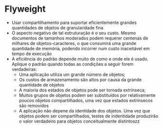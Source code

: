 # Flyweight

- Usar compartilhamento para suportar eficientemente grandes quantidades de objetos de granularidade fina
- O aspecto negativo de tal estruturação é o seu custo. Mesmo documentos de tamanhos moderados podem requerer centenas de milhares de objetos-caracteres, o que consumirá uma grande quantidade de memória, podendo incorrer num custo inaceitável em tempo de execução
- A eficiência do padrão depende muito de como e onde ele é usado. Aplique o padrão quando todas as condições a seguir forem verdadeiras:
  - Uma aplicação utiliza um grande número de objetos;
  - Os custos de armazenamento são altos por causa da grande quantidade de objetos
  - A maioria dos estados de objetos pode ser tornada extrínseca;
  - Muitos grupos de objetos podem ser substituídos por relativamente poucos objetos compartilhados, uma vez que estados extrínsecos são removidos
  - A aplicação não depene da identidade dos objetos. Uma vez que objetos podem ser compartilhados, testes de indentidade produzirão o valor verdadeiro para objetos conceitualmente distintoszz